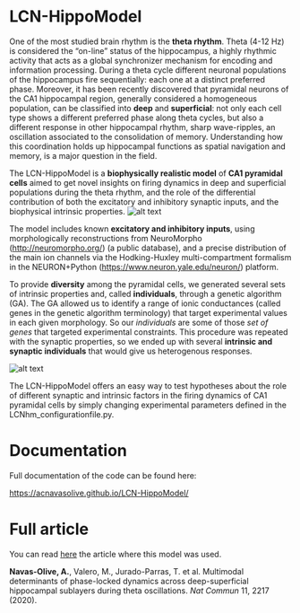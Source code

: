 # LCN-HippoModel

One of the most studied brain rhythm is the **theta rhythm**. Theta (4-12 Hz) is considered
the “on-line” status of the hippocampus, a highly rhythmic activity that acts as a global 
synchronizer mechanism for encoding and information processing. During a theta cycle different
neuronal populations of the hippocampus fire sequentially: each one at a distinct preferred phase. 
Moreover, it has been recently discovered that pyramidal neurons of the CA1 hippocampal region, 
generally considered a homogeneous population, can be classified into **deep** and **superficial**:
not only each cell type shows a different preferred phase along theta cycles, but also a different
response in other hippocampal rhythm, sharp wave-ripples, an oscillation associated to the 
consolidation of memory. Understanding how this coordination holds up hippocampal
functions as spatial navigation and memory, is a major question in the field.

The LCN-HippoModel is a **biophysically realistic model** of **CA1 pyramidal cells** aimed to get
novel insights on firing dynamics in deep and superficial populations during the theta rhythm, and
the role of the differential contribution of both the excitatory and inhibitory synaptic inputs, 
and the biophysical intrinsic properties.
![alt text](https://github.com/acnavasolive/LCN-HippoModel/blob/master/docs/_images/figure_model_.png)

The model includes known **excitatory and inhibitory inputs**, using morphologically reconstructions
from NeuroMorpho (http://neuromorpho.org/) (a public database), and a precise distribution of the 
main ion channels via the Hodking-Huxley multi-compartment formalism in the NEURON+Python 
(https://www.neuron.yale.edu/neuron/) platform.

To provide **diversity** among the pyramidal cells, we generated several sets of intrinsic properties
and, called **individuals**, through a genetic algorithm (GA). The GA allowed us to identify a range
of ionic conductances (called genes in the genetic algorithm terminology) that target experimental
values in each given morphology. So our *individuals* are some of those *set of genes* that targeted
experimental constraints. This procedure was repeated with the synaptic properties, so we ended up with
several **intrinsic and synaptic individuals** that would give us heterogenous responses.

![alt text](https://github.com/acnavasolive/LCN-HippoModel/blob/master/docs/_images/figure_individuals.png)

The LCN-HippoModel offers an easy way to test hypotheses about the role of different synaptic and intrinsic
factors in the firing dynamics of CA1 pyramidal cells by simply changing experimental parameters defined in the
LCNhm_configurationfile.py.


# Documentation

Full documentation of the code can be found here:

https://acnavasolive.github.io/LCN-HippoModel/


# Full article

You can read [here](https://www.nature.com/articles/s41467-020-15840-6) the article where this model was used.

**Navas-Olive, A.**, Valero, M., Jurado-Parras, T. et al. Multimodal determinants of phase-locked dynamics across deep-superficial hippocampal sublayers during theta oscillations. _Nat Commun_ 11, 2217 (2020). 
